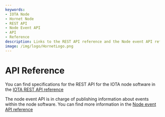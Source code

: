 ```yaml
---
keywords:
- IOTA Node 
- Hornet Node
- REST API
- Node Event API 
- API
- Reference
description: Links to the REST API reference and the Node event API reference.
image: /img/logo/HornetLogo.png
---
```


# API Reference

You can find specifications for the REST API for the IOTA node software in the [IOTA REST API reference](https://editor.swagger.io/?url=https://raw.githubusercontent.com/rufsam/protocol-rfcs/master/text/0026-rest-api/0026-rest-api.yaml)


The node event API is in charge of publishing information about events within the node software.  You can find more information in the [Node event API reference](https://studio.asyncapi.com/?url=https://raw.githubusercontent.com/luca-moser/protocol-rfcs/rfc/node-event-api/text/0033-node-event-api/0033-node-event-api.yml) 
